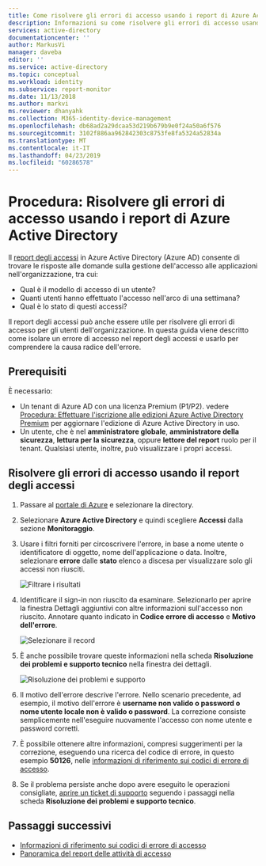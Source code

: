 ```yaml
---
title: Come risolvere gli errori di accesso usando i report di Azure Active Directory | Microsoft Docs
description: Informazioni su come risolvere gli errori di accesso usando i report di Azure Active Directory nel portale di Azure
services: active-directory
documentationcenter: ''
author: MarkusVi
manager: daveba
editor: ''
ms.service: active-directory
ms.topic: conceptual
ms.workload: identity
ms.subservice: report-monitor
ms.date: 11/13/2018
ms.author: markvi
ms.reviewer: dhanyahk
ms.collection: M365-identity-device-management
ms.openlocfilehash: db68ad2a29dcaa53d219b679b9e0f24a50a6f576
ms.sourcegitcommit: 3102f886aa962842303c8753fe8fa5324a52834a
ms.translationtype: MT
ms.contentlocale: it-IT
ms.lasthandoff: 04/23/2019
ms.locfileid: "60286578"
---
```

# <a name="how-to-troubleshoot-sign-in-errors-using-azure-active-directory-reports"></a>Procedura: Risolvere gli errori di accesso usando i report di Azure Active Directory

Il [report degli accessi](concept-sign-ins.md) in Azure Active Directory (Azure AD) consente di trovare le risposte alle domande sulla gestione dell'accesso alle applicazioni nell'organizzazione, tra cui:

- Qual è il modello di accesso di un utente?
- Quanti utenti hanno effettuato l'accesso nell'arco di una settimana?
- Qual è lo stato di questi accessi?


Il report degli accessi può anche essere utile per risolvere gli errori di accesso per gli utenti dell'organizzazione. In questa guida viene descritto come isolare un errore di accesso nel report degli accessi e usarlo per comprendere la causa radice dell'errore.

## <a name="prerequisites"></a>Prerequisiti

È necessario:

* Un tenant di Azure AD con una licenza Premium (P1/P2). vedere [Procedura: Effettuare l'iscrizione alle edizioni Azure Active Directory Premium](../fundamentals/active-directory-get-started-premium.md) per aggiornare l'edizione di Azure Active Directory in uso.
* Un utente, che è nel **amministratore globale**, **amministratore della sicurezza**, **lettura per la sicurezza**, oppure **lettore del report** ruolo per il tenant. Qualsiasi utente, inoltre, può visualizzare i propri accessi. 

## <a name="troubleshoot-sign-in-errors-using-the-sign-ins-report"></a>Risolvere gli errori di accesso usando il report degli accessi

1. Passare al [portale di Azure](https://portal.azure.com) e selezionare la directory.
2. Selezionare **Azure Active Directory** e quindi scegliere **Accessi** dalla sezione **Monitoraggio**. 
3. Usare i filtri forniti per circoscrivere l'errore, in base a nome utente o identificatore di oggetto, nome dell'applicazione o data. Inoltre, selezionare **errore** dalle **stato** elenco a discesa per visualizzare solo gli accessi non riusciti. 

    ![Filtrare i risultati](./media/howto-troubleshoot-sign-in-errors/filters.png)
        
4. Identificare il sign-in non riuscito da esaminare. Selezionarlo per aprire la finestra Dettagli aggiuntivi con altre informazioni sull'accesso non riuscito. Annotare quanto indicato in **Codice errore di accesso** e **Motivo dell'errore**. 

    ![Selezionare il record](./media/howto-troubleshoot-sign-in-errors/sign-in-failures.png)
        
5. È anche possibile trovare queste informazioni nella scheda **Risoluzione dei problemi e supporto tecnico** nella finestra dei dettagli.

    ![Risoluzione dei problemi e supporto](./media/howto-troubleshoot-sign-in-errors/troubleshooting-and-support.png)

6. Il motivo dell'errore descrive l'errore. Nello scenario precedente, ad esempio, il motivo dell'errore è **username non valido o password o nome utente locale non è valido o password**. La correzione consiste semplicemente nell'eseguire nuovamente l'accesso con nome utente e password corretti.

7. È possibile ottenere altre informazioni, compresi suggerimenti per la correzione, eseguendo una ricerca del codice di errore, in questo esempio **50126**, nelle [informazioni di riferimento sui codici di errore di accesso](reference-sign-ins-error-codes.md). 

8. Se il problema persiste anche dopo avere eseguito le operazioni consigliate, [aprire un ticket di supporto](../fundamentals/active-directory-troubleshooting-support-howto.md) seguendo i passaggi nella scheda **Risoluzione dei problemi e supporto tecnico**. 

## <a name="next-steps"></a>Passaggi successivi

* [Informazioni di riferimento sui codici di errore di accesso](reference-sign-ins-error-codes.md)
* [Panoramica del report delle attività di accesso](concept-sign-ins.md)
